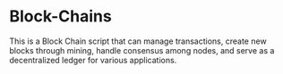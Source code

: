 # Block-Chains
 This is a Block Chain script that can manage transactions, create new blocks through mining, handle consensus among nodes, and serve as a decentralized ledger for various applications.
